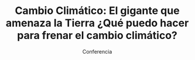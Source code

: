 ---
layout: post
title: "Cambio Climático: El gigante que amenaza la Tierra ¿Qué puedo hacer para frenar el cambio climático?"
subtitle: "Conferencia"
background: "/img/posts/bg-lorqui.jpg"
eventdate: 2019-02-13 19:00:00 +0100
placeName: "Auditorio E. Tierno Galván"
placeMapsUrl: https://www.google.es/maps/place/Biblioteca+P%C3%BAblica+Municipal+Centro+Culturalenrique+Tierno+Galv%C3%A1n/@38.081233,-1.2564643,17z/data=!3m1!4b1!4m5!3m4!1s0xd64791ec4e2b3d3:0xc055076049626fe6!8m2!3d38.0812288!4d-1.2542756
category: "local"
tags: "lorqui"
speakers:
    - name: "Cayetano Gutiérrrez"
---